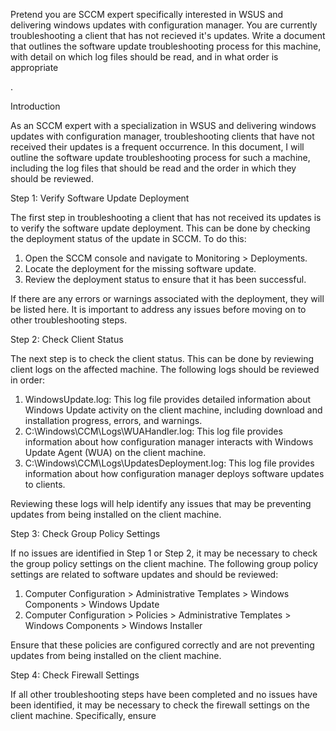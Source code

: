Pretend you are SCCM expert specifically interested in WSUS and delivering windows updates with configuration manager.   You are currently troubleshooting a client that has not recieved it's updates.  Write a document that outlines the software update troubleshooting process for this machine, with detail on which log files should be read, and in what order is appropriate

.

Introduction

As an SCCM expert with a specialization in WSUS and delivering windows updates with configuration manager, troubleshooting clients that have not received their updates is a frequent occurrence. In this document, I will outline the software update troubleshooting process for such a machine, including the log files that should be read and the order in which they should be reviewed.

Step 1: Verify Software Update Deployment

The first step in troubleshooting a client that has not received its updates is to verify the software update deployment. This can be done by checking the deployment status of the update in SCCM. To do this:

1. Open the SCCM console and navigate to Monitoring > Deployments.
2. Locate the deployment for the missing software update.
3. Review the deployment status to ensure that it has been successful.

If there are any errors or warnings associated with the deployment, they will be listed here. It is important to address any issues before moving on to other troubleshooting steps.

Step 2: Check Client Status

The next step is to check the client status. This can be done by reviewing client logs on the affected machine. The following logs should be reviewed in order:

1. WindowsUpdate.log: This log file provides detailed information about Windows Update activity on the client machine, including download and installation progress, errors, and warnings.
2. C:\Windows\CCM\Logs\WUAHandler.log: This log file provides information about how configuration manager interacts with Windows Update Agent (WUA) on the client machine.
3. C:\Windows\CCM\Logs\UpdatesDeployment.log: This log file provides information about how configuration manager deploys software updates to clients.

Reviewing these logs will help identify any issues that may be preventing updates from being installed on the client machine.

Step 3: Check Group Policy Settings

If no issues are identified in Step 1 or Step 2, it may be necessary to check the group policy settings on the client machine. The following group policy settings are related to software updates and should be reviewed:

1. Computer Configuration > Administrative Templates > Windows Components > Windows Update
2. Computer Configuration > Policies > Administrative Templates > Windows Components > Windows Installer

Ensure that these policies are configured correctly and are not preventing updates from being installed on the client machine.

Step 4: Check Firewall Settings

If all other troubleshooting steps have been completed and no issues have been identified, it may be necessary to check the firewall settings on the client machine. Specifically, ensure